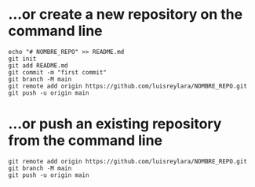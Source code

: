 
# …or create a new repository on the command line
```
echo "# NOMBRE_REPO" >> README.md
git init
git add README.md
git commit -m "first commit"
git branch -M main
git remote add origin https://github.com/luisreylara/NOMBRE_REPO.git
git push -u origin main
```
# …or push an existing repository from the command line
```
git remote add origin https://github.com/luisreylara/NOMBRE_REPO.git
git branch -M main
git push -u origin main
```
